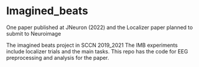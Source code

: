 # Imagined_beats
One paper published at JNeuron (2022) and the Localizer paper planned to submit to Neuroimage

The imagined beats project in SCCN 2019_2021
The IMB experiments include localizer trials and the main tasks. This repo has the code for EEG preprocessing and analysis for the paper.

